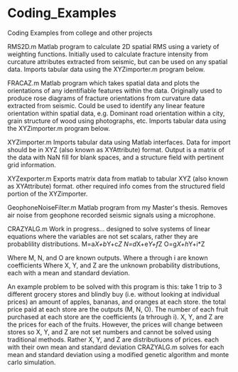 # Coding_Examples
Coding Examples from college and other projects

RMS2D.m
Matlab program to calculate 2D spatial RMS using a variety of weighting functions.
Initially used to calculate fracture intensity from curcature attributes extracted from seismic, but can be used on any spatial data.
Imports tabular data using the XYZimporter.m program below.

FRACAZ.m
Matlab program which takes spatial data and plots the orientations of any identifiable features within the data.
Originally used to produce rose diagrams of fracture orientations from curvature data extracted from seismic.
Could be used to identify any linear feature orientation within spatial data, e.g.
Dominant road orientation within a city, grain structure of wood using photographs, etc.
Imports tabular data using the XYZimporter.m program below.

XYZimporter.m
Imports tabular data using Matlab interfaces. Data for import should be in XYZ (also known as XYAttribute) format.
Output is a matrix of the data with NaN fill for blank spaces, and a structure field with pertinent grid information.


XYZexporter.m
Exports matrix data from matlab to tabular XYZ (also known as XYAttribute) format.
other required info comes from the structured field portion of the XYZimporter.


GeophoneNoiseFilter.m
Matlab program from my Master's thesis. Removes air noise from geophone recorded seismic signals using a microphone.


CRAZYALG.m
Work in progress...
designed to solve systems of linear equations where the variables are not set scalars, rather they are probablility distributions.
M=a*X+b*Y+c*Z
N=d*X+e*Y+f*Z
O=g*X+h*Y+i*Z

Where M, N, and O are known outputs.
Where a through i are known coefficients
Where X, Y, and Z are the unknown probability distributions, each with a mean and standard deviation.

An example problem to be solved with this program is this:
take 1 trip to 3 different grocery stores and blindly buy (i.e. without looking at individual prices) an amount of apples, bananas, and oranges at each store.
the total price paid at each store are the outputs (M, N, O).
The number of each fruit purchased at each store are the coefficients (a trhrough i).
X, Y, and Z are the prices for each of the fruits.
However, the prices will change between stores so X, Y, and Z are not set numbers and cannot be solved using traditional methods.
Rather X, Y, and Z are distributiuons of prices. each with their own mean and standard deviation
CRAZYALG.m solves for each mean and standard deviation using a modified genetic algorithm and monte carlo simulation.
